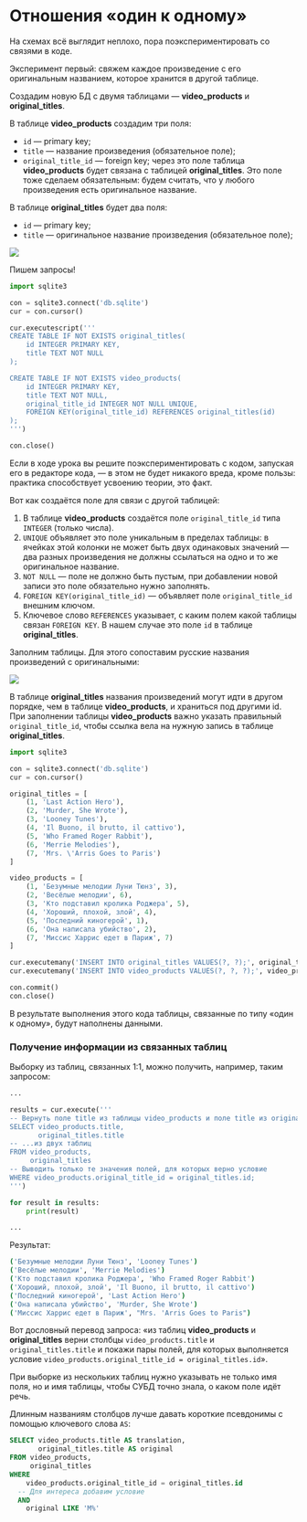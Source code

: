 # Отношения «один к одному»

На схемах всё выглядит неплохо, пора поэкспериментировать со связями в коде.

Эксперимент первый: свяжем каждое произведение с его оригинальным названием, которое хранится в другой таблице.

Создадим новую БД с двумя таблицами — **video_products** и **original_titles**.

В таблице **video_products** создадим три поля:

- `id` — primary key;
- `title` — название произведения (обязательное поле);
- `original_title_id` — foreign key; через это поле таблица **video_products** будет связана с таблицей **original_titles**. Это поле тоже сделаем обязательным: будем считать, что у любого произведения есть оригинальное название.

В таблице **original_titles** будет два поля:

- `id` — primary key;
- `title` — оригинальное название произведения (обязательное поле);

![](https://pictures.s3.yandex.net/resources/S02_225_1685551181.png)

Пишем запросы!

```python
import sqlite3

con = sqlite3.connect('db.sqlite')
cur = con.cursor()

cur.executescript('''
CREATE TABLE IF NOT EXISTS original_titles(
    id INTEGER PRIMARY KEY,
    title TEXT NOT NULL
);

CREATE TABLE IF NOT EXISTS video_products(
    id INTEGER PRIMARY KEY,
    title TEXT NOT NULL,
    original_title_id INTEGER NOT NULL UNIQUE,
    FOREIGN KEY(original_title_id) REFERENCES original_titles(id)
);
''')

con.close() 
```

Если в ходе урока вы решите поэкспериментировать с кодом, запуская его в редакторе кода, — в этом не будет никакого вреда, кроме пользы: практика способствует усвоению теории, это факт.

Вот как создаётся поле для связи с другой таблицей:

1. В таблице **video_products** создаётся поле `original_title_id` типа `INTEGER` (только числа).
2. `UNIQUE` объявляет это поле уникальным в пределах таблицы: в ячейках этой колонки не может быть двух одинаковых значений — два разных произведения не должны ссылаться на одно и то же оригинальное название.
3. `NOT NULL` — поле не должно быть пустым, при добавлении новой записи это поле обязательно нужно заполнять.
4. `FOREIGN KEY(original_title_id)` — объявляет поле `original_title_id` внешним ключом.
5. Ключевое слово `REFERENCES` указывает, с каким полем какой таблицы связан `FOREIGN KEY`. В нашем случае это поле `id` в таблице **original_titles**.

Заполним таблицы. Для этого сопоставим русские названия произведений с оригинальными:

![](https://pictures.s3.yandex.net/resources/S2_155_1682533726.png)

В таблице **original_titles** названия произведений могут идти в другом порядке, чем в таблице **video_products**, и храниться под другими id. При заполнении таблицы **video_products** важно указать правильный `original_title_id`, чтобы ссылка вела на нужную запись в таблице **original_titles**.

```python
import sqlite3

con = sqlite3.connect('db.sqlite')
cur = con.cursor()

original_titles = [
    (1, 'Last Action Hero'),
    (2, 'Murder, She Wrote'),
    (3, 'Looney Tunes'),
    (4, 'Il Buono, il brutto, il cattivo'),
    (5, 'Who Framed Roger Rabbit'),
    (6, 'Merrie Melodies'),
    (7, 'Mrs. \'Arris Goes to Paris')
]

video_products = [
    (1, 'Безумные мелодии Луни Тюнз', 3),
    (2, 'Весёлые мелодии', 6),
    (3, 'Кто подставил кролика Роджера', 5),
    (4, 'Хороший, плохой, злой', 4),
    (5, 'Последний киногерой', 1),
    (6, 'Она написала убийство', 2),
    (7, 'Миссис Харрис едет в Париж', 7)
]

cur.executemany('INSERT INTO original_titles VALUES(?, ?);', original_titles)
cur.executemany('INSERT INTO video_products VALUES(?, ?, ?);', video_products)

con.commit()
con.close() 
```

В результате выполнения этого кода таблицы, связанные по типу «один к одному», будут наполнены данными.

### Получение информации из связанных таблиц

Выборку из таблиц, связанных 1:1, можно получить, например, таким запросом:

```python
...

results = cur.execute('''
-- Вернуть поле title из таблицы video_products и поле title из original_titles
SELECT video_products.title,
       original_titles.title
-- ...из двух таблиц
FROM video_products,
     original_titles
-- Выводить только те значения полей, для которых верно условие
WHERE video_products.original_title_id = original_titles.id;
''')

for result in results:
    print(result)

... 
```

Результат:

```bash
('Безумные мелодии Луни Тюнз', 'Looney Tunes')
('Весёлые мелодии', 'Merrie Melodies')
('Кто подставил кролика Роджера', 'Who Framed Roger Rabbit')
('Хороший, плохой, злой', 'Il Buono, il brutto, il cattivo')
('Последний киногерой', 'Last Action Hero')
('Она написала убийство', 'Murder, She Wrote')
('Миссис Харрис едет в Париж', "Mrs. 'Arris Goes to Paris") 
```

Вот дословный перевод запроса: «из таблиц **video_products** и **original_titles** верни столбцы `video_products.title` и `original_titles.title` и покажи пары полей, для которых выполняется условие `video_products.original_title_id = original_titles.id`».

При выборке из нескольких таблиц нужно указывать не только имя поля, но и имя таблицы, чтобы СУБД точно знала, о каком поле идёт речь.

Длинным названиям столбцов лучше давать короткие псевдонимы с помощью ключевого слова `AS`:

```sql
SELECT video_products.title AS translation,
       original_titles.title AS original
FROM video_products,
     original_titles
WHERE 
    video_products.original_title_id = original_titles.id
  -- Для интереса добавим условие
  AND
    original LIKE 'M%' 
```